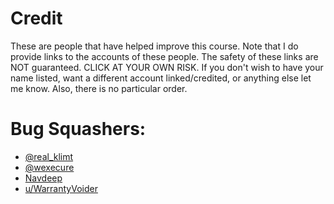 # Credit
These are people that have helped improve this course. Note that I do provide links to the accounts of these people. The safety of these links are NOT guaranteed. CLICK AT YOUR OWN RISK. If you don't wish to have your name listed, want a different account linked/credited, or anything else let me know. Also, there is no particular order.

# Bug Squashers:
* [@real_klimt](https://twitter.com/real_klimt)
* [@wexecure](https://twitter.com/wexecure)
* [Navdeep](https://github.com/nvdp01)
* [u/WarrantyVoider](https://www.reddit.com/user/WarrantyVoider/)